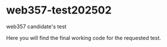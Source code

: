 # web357-test202502
web357 candidate's test

Here you will find the final working code for the requested test.
